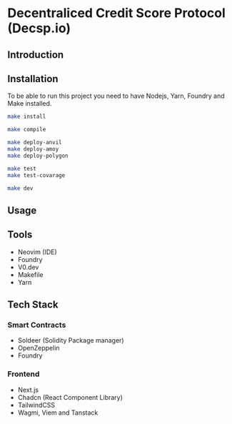 # Decentraliced Credit Score Protocol (Decsp.io)


## Introduction

## Installation
To be able to run this project you need to have Nodejs, Yarn, Foundry and Make installed.

```bash
make install 

make compile

make deploy-anvil
make deploy-amoy 
make deploy-polygon

make test
make test-covarage

make dev
```

## Usage

## Tools
- Neovim (IDE)
- Foundry
- V0.dev
- Makefile
- Yarn

## Tech Stack
### Smart Contracts
- Soldeer (Solidity Package manager)
- OpenZeppelin
- Foundry

### Frontend
- Next.js
- Chadcn (React Component Library)
- TailwindCSS
- Wagmi, Viem and Tanstack
